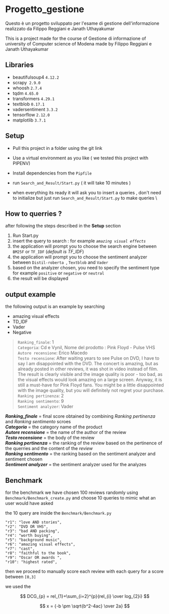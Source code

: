 # Progetto_gestione

Questo è un progetto sviluppato per l'esame di gestione dell'informazione realizzato da Filippo Reggiani e Janath Uthayakumar

This is a project made for the course of Gestione di informazione of university of Computer science of  Modena made by Filippo Reggiani e Janath Uthayakumar  


## Libraries
* beautifulsoup4 `4.12.2`
* scrapy` 2.9.0`
* whoosh `2.7.4`
* tqdm `4.65.0`
* transformers `4.29.1`
* textblob `0.17.1`
* vadersentiment `3.3.2`
* tensorflow `2.12.0`
* matplotlib  `3.7.1`



## Setup 

- Pull this project in a folder using the git link

- Use a virtual environment as you like ( we tested this project with PIPENV)

- Install dependencies from the `Pipfile`

- run `Search_and_Result/Start.py` ( it will take 10 minutes )

- when everything its ready it will ask you to insert a queries ,
don't need to initialize but just run `Search_and_Result/Start.py` to make queries \


## How to querries ?

after following the steps described in the **Setup** section 

1. Run Start.py
2. insert the query to search : for example _`amazing visual effects`_
3. the application will prompt you to choose the search engine between `BM25F` or `TF_IDF` (_default is TF_IDF_)
4. the application will prompt you to choose the sentiment analyzer between `Distil-roberta `, `Textblob` and `Vader`
5. based on the analyzer chosen, you need to specify the sentiment type for example `positive` or `negative` or `neutral`
6. the result will be displayed


## output example 
the following output is an example by searching   
* amazing visual effects 
* TD_IDF
* Vader
* Negative

>`Ranking_finale`:  1 <br />
>`Categoria`: Cd e Vynil, Nome del prodotto : Pink Floyd - Pulse VHS <br />
>`Autore recensione`: Erico Macedo<br />
>`Testo recensione`: After waiting years to see Pulse on DVD, I have to say I am disappointed with the DVD. The concert is amazing, but as already posted in other reviews, it was shot in video instead of film. The result is clearly visible and the image quality is poor - too bad, as the visual effects would look amazing on a large screen.  Anyway, it is still a must-have for Pink Floyd fans. You might be a little disappointed with the image quality, but you will definitely not regret your purchase.<br />
>`Ranking pertinenza`: 2  <br />
>`Ranking sentimento`: 9  <br />
>`Sentiment analyzer`: Vader <br />

**_Ranking_finale_** =  final score obtained by combining _Ranking pertinenza_ and _Ranking sentimento_ scroes <br >
**_Categoria_** =  the category name of the product  <br >
**_Autore recensione_** =  the name of the author of the review <br >
**_Testo recensione_** =   the body of the review  <br >
**_Ranking pertinenza_** =  the ranking of the review based on the pertinence of the querries and the content of the _review_  <br >
**_Ranking sentimento_** =  the ranking based on the sentiment analyzer and sentiment chosen  <br >
**_Sentiment analyzer_** =  the sentiment analyzer used for the analyzes  <br >

## Benchmark

for the benchmark we have chosen 100 reviews randomly using `Benchmark/Benchmark_create.py` and choose 10 queries to mimic what an user would have asked

the 10 query are inside the `Benchmark/Benchmark.py`

    "r1": "love AND stories",
    "r2": "DVD OR VHS",
    "r3": "bad AND packing",
    "r4": "worth buying",
    "r5": "background music",
    "r6": "amazing visual effects",
    "r7": "cast",
    "r8": "faithful to the book",
    "r9": "Oscar OR awards ",
    "r10": "highest rated",

then we proceed to manually score each review with each query for a score between `[0,3]`

we used the 


$$ DCG_{p} = rel_{1}+\sum_{i=2}^{p}{rel_{i} \over log_{2}i} $$


$$ x = {-b \pm \sqrt{b^2-4ac} \over 2a} $$


